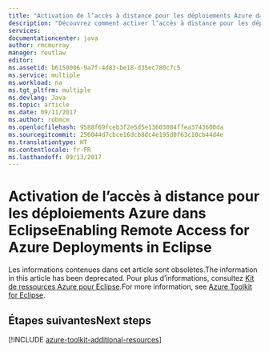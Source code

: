 ```yaml
---
title: "Activation de l’accès à distance pour les déploiements Azure dans Eclipse"
description: "Découvrez comment activer l’accès à distance pour les déploiements Azure à l’aide de la Boîte à outils Azure pour Eclipse."
services: 
documentationcenter: java
author: rmcmurray
manager: routlaw
editor: 
ms.assetid: b6150006-9a7f-4d83-be18-d35ec780c7c5
ms.service: multiple
ms.workload: na
ms.tgt_pltfrm: multiple
ms.devlang: Java
ms.topic: article
ms.date: 09/11/2017
ms.author: robmcm
ms.openlocfilehash: 9588f69fceb3f2e5d5e13603084ffea3743600da
ms.sourcegitcommit: 256044d7cbce16dcb8dc4e195d0f63c10cb44d4e
ms.translationtype: HT
ms.contentlocale: fr-FR
ms.lasthandoff: 09/13/2017
---
```

# <a name="enabling-remote-access-for-azure-deployments-in-eclipse"></a><span data-ttu-id="c902f-103">Activation de l’accès à distance pour les déploiements Azure dans Eclipse</span><span class="sxs-lookup"><span data-stu-id="c902f-103">Enabling Remote Access for Azure Deployments in Eclipse</span></span>

<span data-ttu-id="c902f-104">Les informations contenues dans cet article sont obsolètes.</span><span class="sxs-lookup"><span data-stu-id="c902f-104">The information in this article has been deprecated.</span></span> <span data-ttu-id="c902f-105">Pour plus d’informations, consultez [Kit de ressources Azure pour Eclipse](azure-toolkit-for-eclipse.md).</span><span class="sxs-lookup"><span data-stu-id="c902f-105">For more information, see [Azure Toolkit for Eclipse](azure-toolkit-for-eclipse.md).</span></span>

## <a name="next-steps"></a><span data-ttu-id="c902f-106">Étapes suivantes</span><span class="sxs-lookup"><span data-stu-id="c902f-106">Next steps</span></span>

[!INCLUDE [azure-toolkit-additional-resources](../includes/azure-toolkit-additional-resources.md)]
